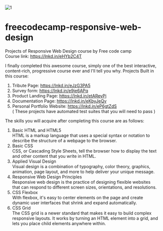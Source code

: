 ![1](https://user-images.githubusercontent.com/101086837/162931961-cd0fea69-3143-49e2-929f-42d7959feb1b.png)

# freecodecamp-responsive-web-design
Projects of Responsive Web Design course by Free code camp
<br />Course link:
https://lnkd.in/eHYb2C4T

I finally completed this awesome course, simply one of the best interactive, content-rich, progressive course ever and
I'll tell you why.
Projects Built in this course:
1) Tribute Page: 
https://lnkd.in/eJzG3PA5
2) Survey form: 
https://lnkd.in/e9je6APq
3) Product Landing Page: 
https://lnkd.in/etAReyPj
4) Documentation Page: 
https://lnkd.in/eKbyJeQv
5) Personal Portfolio Website: 
https://lnkd.in/eP6gtZdS
<br />( These projects have automated test suites that you will need to pass )

The skills you will acquire after completing this course are as follows:
1) Basic HTML and HTML5<br />
HTML is a markup language that uses a special syntax or notation to describe the structure of a webpage to the browser.
2) Basic CSS <br />
CSS, or Cascading Style Sheets, tell the browser how to display the text and other content that you write in HTML. 
3) Applied Visual Design <br />
Visual design is a combination of typography, color theory, graphics, animation, page layout, and more to help deliver your unique message.
4) Responsive Web Design Principles <br />
Responsive web design is the practice of designing flexible websites that can respond to different screen sizes, orientations, and resolutions.
5) CSS Flexbox <br />
With flexbox, it's easy to center elements on the page and create dynamic user interfaces that shrink and expand automatically.
6) CSS Grid <br />
The CSS grid is a newer standard that makes it easy to build complex responsive layouts. It works by turning an HTML element into a grid, and lets you place child elements anywhere within.
